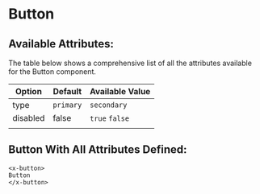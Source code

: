 # Button

## Available Attributes:
The table below shows a comprehensive list of all the attributes available for the Button component.

| Option 	| Default 	| Available Value 	|
|--------	|---------	|-----------------	|
| type   	| `primary` 	| `secondary`  	|
| disabled       	|  false       	| `true` `false`                	|
|        	|         	|                 	|


## Button With All Attributes Defined:

```blade
<x-button>
Button
</x-button>
```


